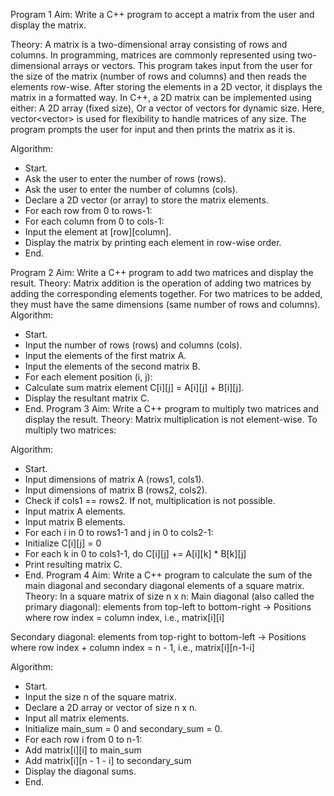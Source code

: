 Program 1
Aim:
Write a C++ program to accept a matrix from the user and display the matrix.

Theory:
A matrix is a two-dimensional array consisting of rows and columns. In programming, matrices are commonly represented using two-dimensional arrays or vectors. This program takes input from the user for the size of the matrix (number of rows and columns) and then reads the elements row-wise. After storing the elements in a 2D vector, it displays the matrix in a formatted way.
In C++, a 2D matrix can be implemented using either:
A 2D array (fixed size),
Or a vector of vectors for dynamic size.
Here, vector<vector<int>> is used for flexibility to handle matrices of any size. The program prompts the user for input and then prints the matrix as it is.

Algorithm:
- Start.
- Ask the user to enter the number of rows (rows).
- Ask the user to enter the number of columns (cols).
- Declare a 2D vector (or array) to store the matrix elements.
- For each row from 0 to rows-1:
- For each column from 0 to cols-1:
- Input the element at [row][column].
- Display the matrix by printing each element in row-wise order.
- End.

 Program 2
Aim:
Write a C++ program to add two matrices and display the result.
Theory:
Matrix addition is the operation of adding two matrices by adding the corresponding elements together. For two matrices to be added, they must have the same dimensions (same number of rows and columns).
Algorithm:
- Start.
- Input the number of rows (rows) and columns (cols).
- Input the elements of the first matrix A.
- Input the elements of the second matrix B.
- For each element position (i, j):
- Calculate sum matrix element C[i][j] = A[i][j] + B[i][j].
- Display the resultant matrix C.
- End.
  Program 3
Aim:
Write a C++ program to multiply two matrices and display the result.
Theory:
Matrix multiplication is not element-wise. To multiply two matrices:

 Algorithm:
- Start.
- Input dimensions of matrix A (rows1, cols1).
- Input dimensions of matrix B (rows2, cols2).
- Check if cols1 == rows2. If not, multiplication is not possible.
- Input matrix A elements.
- Input matrix B elements.
- For each i in 0 to rows1-1 and j in 0 to cols2-1:
- Initialize C[i][j] = 0
- For each k in 0 to cols1-1, do C[i][j] += A[i][k] * B[k][j]
- Print resulting matrix C.
- End.
 Program 4
 Aim:
Write a C++ program to calculate the sum of the main diagonal and secondary diagonal elements of a square matrix.
Theory:
In a square matrix of size n x n:
Main diagonal (also called the primary diagonal): elements from top-left to bottom-right
→ Positions where row index = column index, i.e., matrix[i][i]

Secondary diagonal: elements from top-right to bottom-left
→ Positions where row index + column index = n - 1, i.e., matrix[i][n-1-i]

Algorithm:
- Start.
- Input the size n of the square matrix.
- Declare a 2D array or vector of size n x n.
- Input all matrix elements.
- Initialize main_sum = 0 and secondary_sum = 0.
- For each row i from 0 to n-1:
- Add matrix[i][i] to main_sum
- Add matrix[i][n - 1 - i] to secondary_sum
- Display the diagonal sums.
- End.
